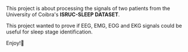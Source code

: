 This project is about processing the signals of two patients from the University of Coibra's **ISRUC-SLEEP DATASET**.

This project wanted to prove if EEG, EMG, EOG and EKG signals could be useful for sleep stage identification.

Enjoy!👋

